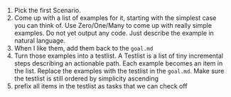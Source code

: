 1. Pick the first Scenario.
1. Come up with a list of examples for it, starting with the simplest case you can think of. Use Zero/One/Many to come up with really simple examples. Do not yet output any code. Just describe the example in natural language.
1. When I like them, add them back to the `goal.md`
1. Turn those examples into a testlist. A Testlist is a list of tiny incremental steps describing an actionable path. Each example becomes an item in the list. Replace the examples with the testlist in the `goal.md`. Make sure the testlist is still ordered by simplicity ascending
1. prefix all items in the testlist as tasks that we can check off